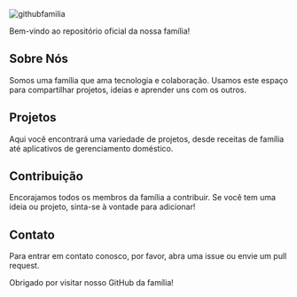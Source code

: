 <div style="display: inline_block">
  <img align="center" alt="githubfamilia" src="https://cdn.discordapp.com/attachments/932392751167832115/1232723832519790632/Novo_Projeto_2.png?ex=662a7f08&is=66292d88&hm=42501341c1faf5bdfdcde62b08f0da13b073310d5973fc69e301a887b8888227&" />
<div/>

Bem-vindo ao repositório oficial da nossa família!

## Sobre Nós 
Somos uma família que ama tecnologia e colaboração. Usamos este espaço para compartilhar projetos, ideias e aprender uns com os outros.

## Projetos
Aqui você encontrará uma variedade de projetos, desde receitas de família até aplicativos de gerenciamento doméstico.

## Contribuição
Encorajamos todos os membros da família a contribuir. Se você tem uma ideia ou projeto, sinta-se à vontade para adicionar!

## Contato
Para entrar em contato conosco, por favor, abra uma issue ou envie um pull request.

Obrigado por visitar nosso GitHub da família!
